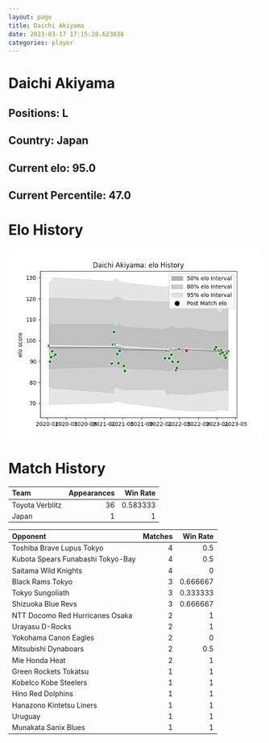 ```yaml
---  
layout: page  
title: Daichi Akiyama  
date: 2023-03-17 17:15:28.623038  
categories: player  
---
```

# Daichi Akiyama

## Positions: L

## Country: Japan

## Current elo: 95.0

## Current Percentile: 47.0

# Elo History


![elo history](history_DaichiAkiyama.png)
# Match History


| Team            |   Appearances |   Win Rate |
|:----------------|--------------:|-----------:|
| Toyota Verblitz |            36 |   0.583333 |
| Japan           |             1 |   1        |

| Opponent                          |   Matches |   Win Rate |
|:----------------------------------|----------:|-----------:|
| Toshiba Brave Lupus Tokyo         |         4 |   0.5      |
| Kubota Spears Funabashi Tokyo-Bay |         4 |   0.5      |
| Saitama Wild Knights              |         4 |   0        |
| Black Rams Tokyo                  |         3 |   0.666667 |
| Tokyo Sungoliath                  |         3 |   0.333333 |
| Shizuoka Blue Revs                |         3 |   0.666667 |
| NTT Docomo Red Hurricanes Osaka   |         2 |   1        |
| Urayasu D-Rocks                   |         2 |   1        |
| Yokohama Canon Eagles             |         2 |   0        |
| Mitsubishi Dynaboars              |         2 |   0.5      |
| Mie Honda Heat                    |         2 |   1        |
| Green Rockets Tokatsu             |         1 |   1        |
| Kobelco Kobe Steelers             |         1 |   1        |
| Hino Red Dolphins                 |         1 |   1        |
| Hanazono Kintetsu Liners          |         1 |   1        |
| Uruguay                           |         1 |   1        |
| Munakata Sanix Blues              |         1 |   1        |